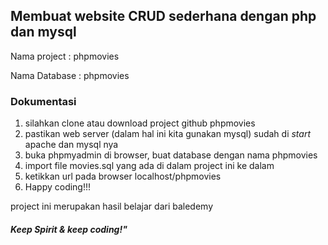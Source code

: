 ## Membuat website CRUD sederhana dengan php dan mysql

Nama project : phpmovies

Nama Database : phpmovies

### Dokumentasi

1. silahkan clone atau download project github phpmovies
2. pastikan web server (dalam hal ini kita gunakan mysql) sudah di _start_ apache dan mysql nya
2. buka phpmyadmin di browser, buat database dengan nama phpmovies
3. import file movies.sql yang ada di dalam project ini ke dalam
4. ketikkan url pada browser localhost/phpmovies
5. Happy coding!!!

project ini merupakan hasil belajar dari baledemy

#### _*Keep Spirit & keep coding!"*_